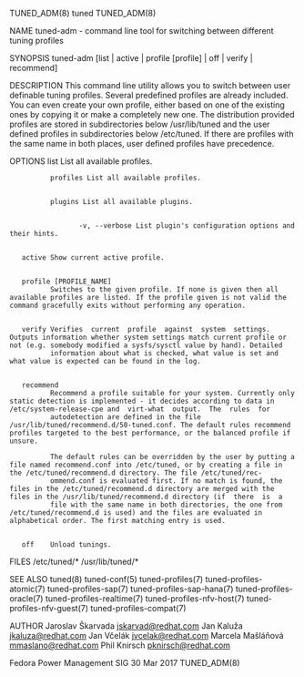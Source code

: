 TUNED_ADM(8)                                                                                        tuned                                                                                        TUNED_ADM(8)



NAME
       tuned-adm - command line tool for switching between different tuning profiles

SYNOPSIS
       tuned-adm [list | active | profile [profile] | off | verify | recommend]


DESCRIPTION
       This  command line utility allows you to switch between user definable tuning profiles. Several predefined profiles are already included. You can even create your own profile, either based on one of
       the existing ones by copying it or make a completely new one. The distribution provided profiles are stored in subdirectories below /usr/lib/tuned and the user  defined  profiles  in  subdirectories
       below /etc/tuned. If there are profiles with the same name in both places, user defined profiles have precedence.


OPTIONS
       list   List all available profiles.


              profiles List all available profiles.


              plugins List all available plugins.


                     -v, --verbose List plugin's configuration options and their hints.


       active Show current active profile.


       profile [PROFILE_NAME]
              Switches to the given profile. If none is given then all available profiles are listed. If the profile given is not valid the command gracefully exits without performing any operation.


       verify Verifies  current  profile  against  system  settings. Outputs information whether system settings match current profile or not (e.g. somebody modified a sysfs/sysctl value by hand). Detailed
              information about what is checked, what value is set and what value is expected can be found in the log.


       recommend
              Recommend a profile suitable for your system. Currently only static detection is implemented - it decides according to data in /etc/system-release-cpe and  virt-what  output.  The  rules  for
              autodetection are defined in the file /usr/lib/tuned/recommend.d/50-tuned.conf. The default rules recommend profiles targeted to the best performance, or the balanced profile if unsure.

              The default rules can be overridden by the user by putting a file named recommend.conf into /etc/tuned, or by creating a file in the /etc/tuned/recommend.d directory. The file /etc/tuned/rec‐
              ommend.conf is evaluated first. If no match is found, the files in the /etc/tuned/recommend.d directory are merged with the files in the /usr/lib/tuned/recommend.d directory (if  there  is  a
              file with the same name in both directories, the one from /etc/tuned/recommend.d is used) and the files are evaluated in alphabetical order. The first matching entry is used.


       off    Unload tunings.


FILES
       /etc/tuned/*
       /usr/lib/tuned/*


SEE ALSO
       tuned(8)  tuned-conf(5)  tuned-profiles(7)  tuned-profiles-atomic(7)  tuned-profiles-sap(7)  tuned-profiles-sap-hana(7) tuned-profiles-oracle(7) tuned-profiles-realtime(7) tuned-profiles-nfv-host(7)
       tuned-profiles-nfv-guest(7) tuned-profiles-compat(7)

AUTHOR
       Jaroslav Škarvada <jskarvad@redhat.com>
       Jan Kaluža <jkaluza@redhat.com>
       Jan Včelák <jvcelak@redhat.com>
       Marcela Mašláňová <mmaslano@redhat.com>
       Phil Knirsch <pknirsch@redhat.com>



Fedora Power Management SIG                                                                      30 Mar 2017                                                                                     TUNED_ADM(8)
